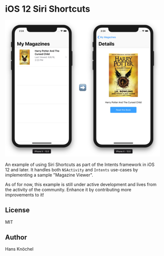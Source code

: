# iOS 12 Siri Shortcuts

<img src="example.jpg" alt="iOS 12 Siri Shortcuts Example" width="800" />

An example of using Siri Shortcuts as part of the Intents framework in iOS 12 and later. It handles 
both `NSActivity` and `Intents` use-cases by implementing a sample "Magazine Viewer".

As of for now, this example is still under active development and lives from the activity of the community.
Enhance it by contributing more improvements to it!

## License

MIT

## Author

Hans Knöchel
